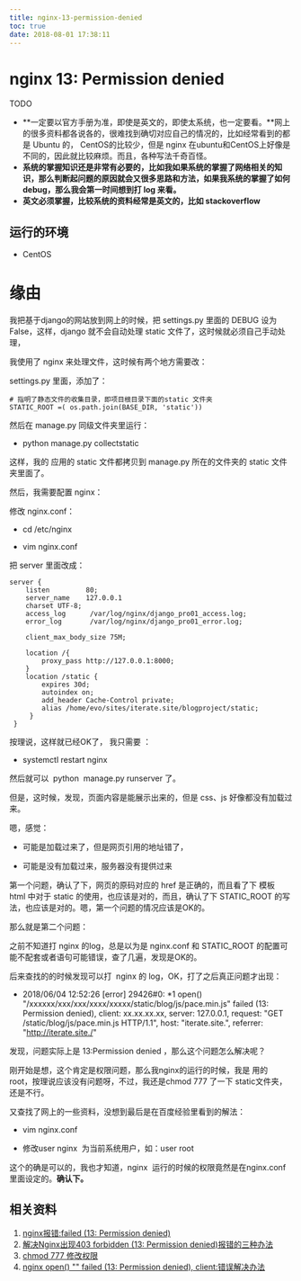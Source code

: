 ```yaml
---
title: nginx-13-permission-denied
toc: true
date: 2018-08-01 17:38:11
---
```

# nginx 13: Permission denied


TODO

* **一定要以官方手册为准，即使是英文的，即使太系统，也一定要看。**网上的很多资料都各说各的，很难找到确切对应自己的情况的，比如经常看到的都是 Ubuntu 的， CentOS的比较少，但是 nginx 在ubuntu和CentOS上好像是不同的，因此就比较麻烦。而且，各种写法千奇百怪。
* **系统的掌握知识还是非常有必要的，比如我如果系统的掌握了网络相关的知识，那么判断起问题的原因就会又很多思路和方法，如果我系统的掌握了如何 debug，那么我会第一时间想到打 log 来看。**
* **英文必须掌握，比较系统的资料经常是英文的，比如 stackoverflow**




## 运行的环境

* CentOS





# 缘由


我把基于django的网站放到网上的时候，把 settings.py 里面的 DEBUG 设为 False，这样，django 就不会自动处理 static 文件了，这时候就必须自己手动处理，

我使用了 nginx 来处理文件，这时候有两个地方需要改：

settings.py 里面，添加了：


    # 指明了静态文件的收集目录，即项目根目录下面的static 文件夹
    STATIC_ROOT =( os.path.join(BASE_DIR, 'static'))


然后在 manage.py 同级文件夹里运行：




  * python manage.py collectstatic


这样，我的 应用的 static 文件都拷贝到 manage.py 所在的文件夹的 static 文件夹里面了。

然后，我需要配置 nginx：

修改 nginx.conf：


  * cd /etc/nginx


  * vim nginx.conf


把 server 里面改成：


    server {
        listen         80;
        server_name    127.0.0.1
        charset UTF-8;
        access_log      /var/log/nginx/django_pro01_access.log;
        error_log       /var/log/nginx/django_pro01_error.log;

        client_max_body_size 75M;

        location /{
            proxy_pass http://127.0.0.1:8000;
        }
        location /static {
            expires 30d;
            autoindex on;
            add_header Cache-Control private;
            alias /home/evo/sites/iterate.site/blogproject/static;
         }
     }


按理说，这样就已经OK了， 我只需要 ：




  * systemctl restart nginx


然后就可以  python  manage.py runserver 了。

但是，这时候，发现，页面内容是能展示出来的，但是 css、js 好像都没有加载过来。

嗯，感觉：


  * 可能是加载过来了，但是网页引用的地址错了，


  * 可能是没有加载过来，服务器没有提供过来


第一个问题，确认了下，网页的原码对应的 href 是正确的，而且看了下 模板 html 中对于 static 的使用，也应该是对的，而且，确认了下 STATIC_ROOT 的写法，也应该是对的。嗯，第一个问题的情况应该是OK的。

那么就是第二个问题：

之前不知道打 nginx 的log，总是以为是 nginx.conf 和 STATIC_ROOT 的配置可能不配套或者语句可能错误，查了几遍，发现是OK的。

后来查找的的时候发现可以打  nginx 的 log，OK，打了之后真正问题才出现：


  * 2018/06/04 12:52:26 [error] 29426#0: *1 open() "/xxxxxx/xxx/xxx/xxxx/xxxxx/static/blog/js/pace.min.js" failed (13: Permission denied), client: xx.xx.xx.xx, server: 127.0.0.1, request: "GET /static/blog/js/pace.min.js HTTP/1.1", host: "iterate.site.", referrer: "http://iterate.site./"


发现，问题实际上是 13:Permission denied ，那么这个问题怎么解决呢？

刚开始是想，这个肯定是权限问题，那么我nginx的运行的时候，我是 用的 root，按理说应该没有问题呀，不过，我还是chmod 777 了一下 static文件夹，还是不行。

又查找了网上的一些资料，没想到最后是在百度经验里看到的解法：


  * vim nginx.conf


  * 修改user nginx  为当前系统用户，如：user root


这个的确是可以的，我也才知道，nginx  运行的时候的权限竟然是在nginx.conf 里面设定的。**确认下。**








## 相关资料

1. [nginx报错:failed (13: Permission denied)](https://jingyan.baidu.com/article/64d05a023f8d46de55f73b37.html)
2. [解决Nginx出现403 forbidden (13: Permission denied)报错的三种办法](http://www.shuchengxian.com/article/658.html)
3. [chmod 777 修改权限](https://www.cnblogs.com/sipher/articles/2429772.html)
4. [nginx open() "" failed (13: Permission denied), client:错误解决办法](https://blog.csdn.net/watsy/article/details/10010009)
